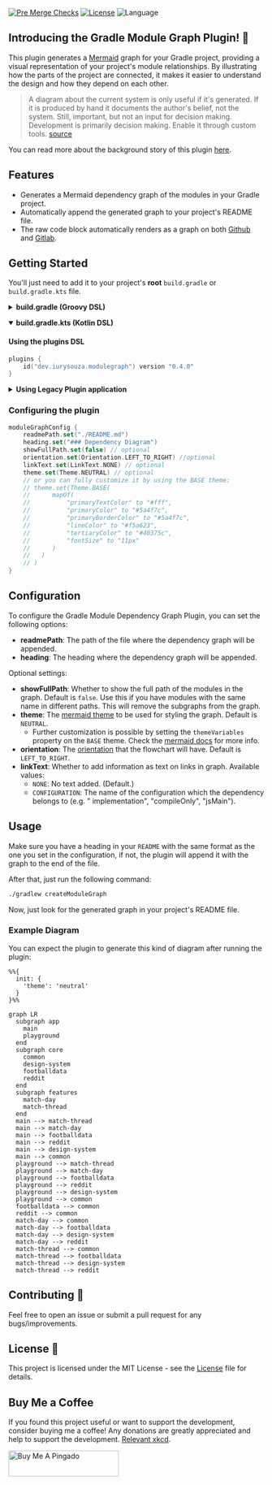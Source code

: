 [![Pre Merge Checks](https://github.com/iurysza/module-graph/workflows/Pre%20Merge%20Checks/badge.svg)](https://github.com/iurysza/module-graph/actions?query=workflow%3A%22Pre+Merge+Checks%22) [![License](https://img.shields.io/github/license/cortinico/kotlin-android-template.svg)](LICENSE) ![Language](https://img.shields.io/github/languages/top/cortinico/kotlin-android-template?color=blue&logo=kotlin)

## Introducing the Gradle Module Graph Plugin! 🌟

This plugin generates a [Mermaid](https://github.com/mermaid-js/mermaid) graph for your Gradle
project, providing a visual representation of your project's module relationships. By illustrating
how the parts of the project are connected, it makes it easier to understand the design and how they
depend on each other.

> A diagram about the current system is only useful if it's generated. If it is produced by hand it
> documents the author's belief, not the system. Still, important, but not an input for decision
> making. Development is primarily decision making. Enable it through custom
> tools. [source](https://twitter.com/girba/status/1628326848256962561)

You can read more about the background story of this
plugin [here](https://iurysouza.dev/automating-project-architecture-graphs/).

## Features

- Generates a Mermaid dependency graph of the modules in your Gradle project.
- Automatically append the generated graph to your project's README file.
- The raw code block automatically renders as a graph on
  both [Github](https://github.blog/2022-02-14-include-diagrams-markdown-files-mermaid/)
  and [Gitlab](https://about.gitlab.com/handbook/tools-and-tips/mermaid/#mermaid-diagrams).

## Getting Started

You'll just need to add it to your project's **root** `build.gradle` or `build.gradle.kts` file.

<details>
  <summary><b>build.gradle (Groovy DSL)</b></summary>

#### Using the plugins DSL

```groovy
plugins {
    id "dev.iurysouza.modulegraph" version "0.4.0"
}
```
<details>
  <summary><b>Using Legacy Plugin application</b></summary>

```groovy
    buildscript {
        repositories {
            maven {
                url "https://plugins.gradle.org/m2/"
            }
        }
        dependencies {
            classpath "dev.iurysouza:modulegraph:0.4.0"
        }
    }

    apply plugin: "dev.iurysouza.modulegraph"
```
</details>

### Configuring the plugin

```groovy
  moduleGraphConfig {
    readmePath = "./README.md"
    heading = '### Dependency Diagram'
    showFullPath = false // optional
    theme = Theme.NEUTRAL // optional
    orientation = Orientation.LEFT_TO_RIGHT // optional
    linkText = LinkText.NONE // optional
    // or you can fully customize it by using the BASE theme:
    // theme = Theme.BASE(
    //      [
    //          "primaryTextColor": "#fff",
    //          "primaryColor": "#5a4f7c",
    //          "primaryBorderColor": "#5a4f7c",
    //          "lineColor": "#f5a623",
    //          "tertiaryColor": "#40375c",
    //          "fontSize": "11px"
    //      ]
    //  )
}
```

</details>

<p></p>

<details open>
<summary><b>build.gradle.kts (Kotlin DSL)</b></summary>

<p></p>

#### Using the plugins DSL

```kotlin
plugins {
    id("dev.iurysouza.modulegraph") version "0.4.0"
}
```

<details>
  <summary><b>Using Legacy Plugin application</b></summary>

```kotlin
    buildscript {
        repositories {
            maven {
                url = uri("https://plugins.gradle.org/m2/")
            }
        }
        dependencies {
            classpath("dev.iurysouza:modulegraph:0.4.0")
        }
    }

apply(plugin = "dev.iurysouza:modulegraph")
```
</details>

### Configuring the plugin

```kotlin
moduleGraphConfig {
    readmePath.set("./README.md")
    heading.set("### Dependency Diagram")
    showFullPath.set(false) // optional
    orientation.set(Orientation.LEFT_TO_RIGHT) //optional
    linkText.set(LinkText.NONE) // optional
    theme.set(Theme.NEUTRAL) // optional
    // or you can fully customize it by using the BASE theme:
    // theme.set(Theme.BASE(
    //      mapOf(
    //          "primaryTextColor" to "#fff",
    //          "primaryColor" to "#5a4f7c",
    //          "primaryBorderColor" to "#5a4f7c",
    //          "lineColor" to "#f5a623",
    //          "tertiaryColor" to "#40375c",
    //          "fontSize" to "11px"
    //      )
    //   )
    // )
}
```

</details>

## Configuration

To configure the Gradle Module Dependency Graph Plugin, you can set the following options:

- **readmePath**: The path of the file where the dependency graph will be appended.
- **heading**: The heading where the dependency graph will be appended.

Optional settings:

- **showFullPath**: Whether to show the full path of the modules in the graph. Default is `false`. Use this if you have
  modules with the same name in different paths. This will remove the subgraphs from the graph.
- **theme**: The [mermaid theme](https://mermaid.js.org/config/theming.html) to be used for styling
  the graph. Default is `NEUTRAL`.
  - Further customization is possible by setting the `themeVariables` property on the `BASE` theme. Check the
    [mermaid docs](https://mermaid-js.github.io/mermaid/#/theming) for more info.
- **orientation**:
  The [orientation](https://mermaid.js.org/syntax/flowchart.html#flowchart-orientation) that the
  flowchart will have. Default is `LEFT_TO_RIGHT`.
- **linkText**:
  Whether to add information as text on links in graph. Available values:
    - `NONE`: No text added. (Default.)
    - `CONFIGURATION`: The name of the configuration which the dependency belongs to (e.g. "
      implementation", "compileOnly", "jsMain").

## Usage

Make sure you have a heading in your `README` with the same format as the one you set in the
configuration, if
not, the plugin will append it with the graph to the end of the file.

After that, just run the following command:

```sh
./gradlew createModuleGraph
```

Now, just look for the generated graph in your project's README file.

### Example Diagram

You can expect the plugin to generate this kind of diagram after running the plugin:

```mermaid
%%{
  init: {
    'theme': 'neutral'
  }
}%%

graph LR
  subgraph app
    main
    playground
  end
  subgraph core
    common
    design-system
    footballdata
    reddit
  end
  subgraph features
    match-day
    match-thread
  end
  main --> match-thread
  main --> match-day
  main --> footballdata
  main --> reddit
  main --> design-system
  main --> common
  playground --> match-thread
  playground --> match-day
  playground --> footballdata
  playground --> reddit
  playground --> design-system
  playground --> common
  footballdata --> common
  reddit --> common
  match-day --> common
  match-day --> footballdata
  match-day --> design-system
  match-day --> reddit
  match-thread --> common
  match-thread --> footballdata
  match-thread --> design-system
  match-thread --> reddit
```

## Contributing 🤝

Feel free to open an issue or submit a pull request for any bugs/improvements.

## License 📄

This project is licensed under the MIT License - see the [License](License) file for details.

## Buy Me a Coffee

If you found this project useful or want to support the development, consider buying me a coffee! Any donations are
greatly appreciated and help to support the development. [Relevant xkcd](https://xkcd.com/2347/).

<a href="https://www.buymeacoffee.com/iurysza" target="_blank">
<img src="https://cdn.buymeacoffee.com/buttons/default-orange.png" alt="Buy Me A Pingado" style="height: 51px !important;width: 217px !important;" >
</a>
